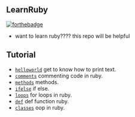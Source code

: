 ## LearnRuby

[![forthebadge](https://forthebadge.com/images/badges/made-with-ruby.svg)](https://forthebadge.com)

- want to learn ruby???? this repo will be helpful

## Tutorial

- [`helloworld`](helloworld) get to know how to print text.
- [`comments`](comments) commenting code in ruby.
- [`methods`](methods) methods.
- [`ifelse`](ifelse) if else.
- [`loops`](loops) for loops in ruby.
- [`def`](def) def function ruby.
- [`classes`](classes) oop in ruby.